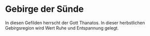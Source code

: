 # Gebirge der Sünde

In diesen Gefilden herrscht der Gott Thanatos. In dieser herbstlichen Gebirgsregion wird Wert Ruhe und Entspannung
gelegt.

<img src="mountainsofsin.png" alt="" style="block"/>

